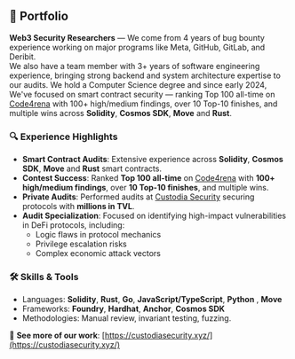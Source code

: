## 📜 Portfolio  

**Web3 Security Researchers** — We come from 4 years of bug bounty experience working on major programs like Meta, GitHub, GitLab, and Deribit.  
We also have a team member with 3+ years of software engineering experience, bringing strong backend and system architecture expertise to our audits.
We hold a Computer Science degree and since early 2024, We've focused on smart contract security — ranking Top 100 all-time on [Code4rena](https://code4rena.com/@0xAlix2) with 100+ high/medium findings, over 10 Top-10 finishes, and multiple wins across **Solidity**, **Cosmos SDK**, **Move** and **Rust**.  

### 🔍 Experience Highlights  
- **Smart Contract Audits**: Extensive experience across **Solidity**, **Cosmos SDK**, **Move** and **Rust** smart contracts.  
- **Contest Success**: Ranked **Top 100 all-time** on [Code4rena](https://code4rena.com/@0xAlix2) with **100+ high/medium findings**, over **10 Top-10 finishes**, and multiple wins.  
- **Private Audits**: Performed audits at [Custodia Security](https://custodiasecurity.xyz/) securing protocols with **millions in TVL**.  
- **Audit Specialization**: Focused on identifying high-impact vulnerabilities in DeFi protocols, including:  
  - Logic flaws in protocol mechanics  
  - Privilege escalation risks  
  - Complex economic attack vectors  

### 🛠️ Skills & Tools  
- Languages: **Solidity**, **Rust**, **Go**, **JavaScript/TypeScript**, **Python** , **Move**
- Frameworks: **Foundry**, **Hardhat**, **Anchor**, **Cosmos SDK**  
- Methodologies: Manual review, invariant testing, fuzzing.

📎 **See more of our work**: [https://custodiasecurity.xyz/](https://custodiasecurity.xyz/)  

